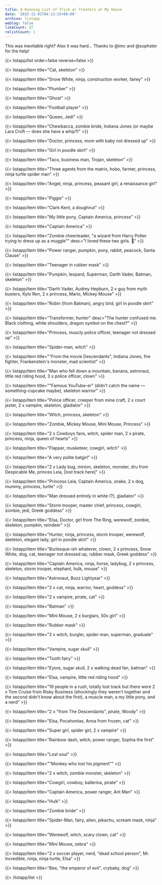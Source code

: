 ```yaml
---
title: A Running List of Trick or Treaters at My House
date: '2015-11-01T04:13:15+00:00'
archive: listapp
weblog: false
likeCount: 37
relistCount: 1
---
```


This was inevitable right? Also it was hard... Thanks to @imc and @sophster for the help!

<!--more-->

{{< listapp/list order=false reverse=false >}}

   {{< listapp/item title="Cat, skeleton" >}}

   {{< listapp/item title="Snow White, ninja, construction worker, fairey" >}}

   {{< listapp/item title="Plumber" >}}

   {{< listapp/item title="Ghost" >}}

   {{< listapp/item title="Football player" >}}

   {{< listapp/item title="Queen, Jedi" >}}

   {{< listapp/item title="Chewbacca, zombie bride, Indiana Jones (or maybe Lara Croft — does she have a whip?)" >}}

   {{< listapp/item title="Doctor, princess, mom with baby not dressed up" >}}

   {{< listapp/item title="Girl in poodle skirt" >}}

   {{< listapp/item title="Taco, business man, Trojan, skeleton" >}}

   {{< listapp/item title="Three agents from the matrix, hobo, farmer, princess, ninja turtle spider man" >}}

   {{< listapp/item title="Angel, ninja, princess, peasant girl, a renaissance girl" >}}

   {{< listapp/item title="Piggie" >}}

   {{< listapp/item title="Clark Kent, a doughnut" >}}

   {{< listapp/item title="My little pony, Captain America, princess" >}}

   {{< listapp/item title="Captain America" >}}

   {{< listapp/item title="Zombie cheerleader, \"a wizard from Harry Potter trying to dress up as a muggle\""
      desc="I loved these two girls. 💯" >}}

   {{< listapp/item title="Power ranger, pumpkin, pony, rabbit, peacock, Santa Clause" >}}

   {{< listapp/item title="Teenager in rubber mask" >}}

   {{< listapp/item title="Pumpkin, leopard, Superman, Darth Vader, Batman, skeleton" >}}

   {{< listapp/item title="Darth Vader, Audrey Hepburn, 2 x guy from myth busters, Kylo Ren, 2 x princess, Mario, Mickey Mouse" >}}

   {{< listapp/item title="Robin (from Batman), angry bird, girl in poodle skirt" >}}

   {{< listapp/item title="Transformer, hunter"
      desc="The hunter confused me. Black clothing, white shoulders, dragon symbol on the chest?" >}}

   {{< listapp/item title="Princess, muscly police officer, teenager not dressed up" >}}

   {{< listapp/item title="Spider-man, witch" >}}

   {{< listapp/item title="\"From the movie Descendants\", Indiana Jones, fire fighter, Frankenstein's monster, mad scientist" >}}

   {{< listapp/item title="Man who fell down a mountain, banana, astronaut, little red riding hood, 3 x police officer, clown" >}}

   {{< listapp/item title="\"Famous YouTube-er\" (didn't catch the name — something-cupcake maybe),  skeleton warrior" >}}

   {{< listapp/item title="Police officer, creeper from mine craft, 2 x court jester, 2 x vampire, skeleton, gladiator" >}}

   {{< listapp/item title="Witch, princess, skeleton" >}}

   {{< listapp/item title="Zombie, Mickey Mouse, Mini Mouse, Princess" >}}

   {{< listapp/item title="2 x Cowboys fans, witch, spider man, 2 x pirate, princess, ninja, queen of hearts" >}}

   {{< listapp/item title="Flapper, musketeer, cowgirl, witch" >}}

   {{< listapp/item title="A very polite batgirl" >}}

   {{< listapp/item title="2 x Lady bug, minion, skeleton, monster, dru from Despicable Me, princes Leia, [lost track here]" >}}

   {{< listapp/item title="Princess Leia, Captain America, snake, 2 x dog, mummy, princess, turtle" >}}

   {{< listapp/item title="Man dressed entirely in white (?), gladiator" >}}

   {{< listapp/item title="Storm trooper, master chief, princess, cowgirl, zombie, jedi, Greek goddess" >}}

   {{< listapp/item title="Elsa, Doctor, girl from The Ring, werewolf, zombie, skeleton, pumpkin, reindeer" >}}

   {{< listapp/item title="Hunter, ninja, princess, storm trooper, werewolf, skeleton, elegant lady, girl in poodle skirt" >}}

   {{< listapp/item title="Burlesque-ish whatever, clown, 2 x princess, Snow White, dog, cat, teenager not dressed up, rubber mask, Greek goddess" >}}

   {{< listapp/item title="Captain America, ninja, horse, ladybug, 2 x princess, skeleton, storm trooper, elephant, hulk, mouse" >}}

   {{< listapp/item title="Astronaut, Buzz Lightyear" >}}

   {{< listapp/item title="2 x cat, ninja, warrior, heart, goddess" >}}

   {{< listapp/item title="2 x vampire, pirate, cat" >}}

   {{< listapp/item title="Batman" >}}

   {{< listapp/item title="Mini Mouse, 2 x burglars, 50s girl" >}}

   {{< listapp/item title="Rubber mask" >}}

   {{< listapp/item title="2 x witch, burgler, spider man, superman, graduate" >}}

   {{< listapp/item title="Vampire, sugar skull" >}}

   {{< listapp/item title="Tooth fairy" >}}

   {{< listapp/item title="Eyore, sugar skull, 2 x walking dead fan, batman" >}}

   {{< listapp/item title="Elsa, vampire, little red riding hood" >}}

   {{< listapp/item title="19 people in a rush, totally lost track but there were 2 x Tom Cruise from Risky Business (shockingly they weren't together and the second didn't know about the first), a muscle man, a my little pony, and a nerd" >}}

   {{< listapp/item title="2 x \"from The Descendants\", pirate, Woody" >}}

   {{< listapp/item title="Elsa, Pocahontas, Anna from frozen, cat" >}}

   {{< listapp/item title="Super girl, spider girl, 2 x vampire" >}}

   {{< listapp/item title="Rainbow dash, witch, power ranger, Sophia the first" >}}

   {{< listapp/item title="Lost soul" >}}

   {{< listapp/item title="\"Monkey who lost his pigment\"" >}}

   {{< listapp/item title="2 x witch, zombie monster, skeleton" >}}

   {{< listapp/item title="Cowgirl, cowboy, ballerina, pirate" >}}

   {{< listapp/item title="Captain America, power ranger, Ant Man" >}}

   {{< listapp/item title="Hulk" >}}

   {{< listapp/item title="Zombie bride" >}}

   {{< listapp/item title="Spider-Man, fairy, alien, pikachu, scream mask, ninja" >}}

   {{< listapp/item title="Werewolf, witch, scary clown, cat" >}}

   {{< listapp/item title="Mini Mouse, zebra" >}}

   {{< listapp/item title="2 x soccer player, nerd, \"dead school person\", Mr. Incredible, ninja, ninja turtle, Elsa" >}}

   {{< listapp/item title="Bee, \"the emperor of evil\", crybaby, dog" >}}

{{< /listapp/list >}}
